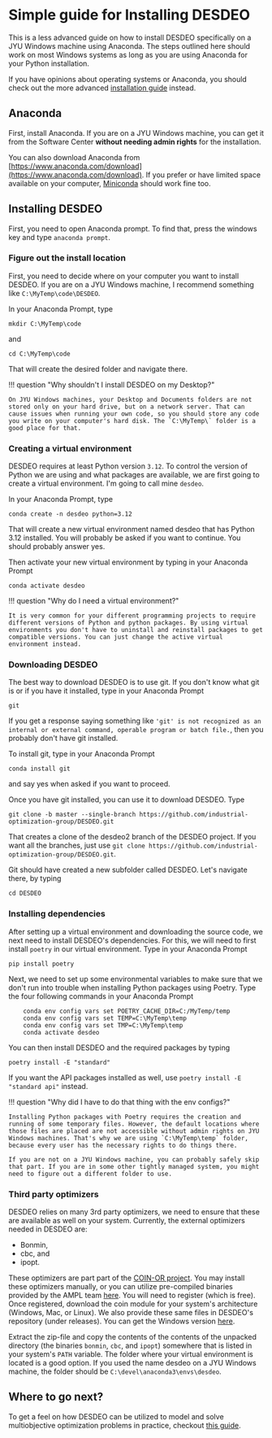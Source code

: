 # Simple guide for Installing DESDEO

This is a less advanced guide on how to install DESDEO specifically on a JYU Windows machine using Anaconda.
The steps outlined here should work on most Windows systems as long as you are using Anaconda for your Python installation.

If you have opinions about operating systems or Anaconda, you should check out the more advanced [installation guide](./installing.md) instead.

## Anaconda

First, install Anaconda. If you are on a JYU Windows machine, you can get it from the Software Center **without needing admin rights** for the installation.

You can also download Anaconda from [https://www.anaconda.com/download](https://www.anaconda.com/download). If you prefer or have limited space available on your computer, [Miniconda](https://www.anaconda.com/docs/getting-started/miniconda/main) should work fine too.

## Installing DESDEO

First, you need to open Anaconda prompt. To find that, press the windows key and type `anaconda prompt`.

### Figure out the install location

First, you need to decide where on your computer you want to install DESDEO. If you are on a JYU Windows machine, I recommend something like `C:\MyTemp\code\DESDEO`.

In your Anaconda Prompt, type
```
mkdir C:\MyTemp\code
```
and
```
cd C:\MyTemp\code
```
That will create the desired folder and navigate there.

!!! question "Why shouldn't I install DESDEO on my Desktop?"

    On JYU Windows machines, your Desktop and Documents folders are not stored only on your hard drive, but on a network server. That can cause issues when running your own code, so you should store any code you write on your computer's hard disk. The `C:\MyTemp\` folder is a good place for that.

### Creating a virtual environment

DESDEO requires at least Python version `3.12`. To control the version of Python we are using and what packages are available, we are first going to create a virtual environment. I'm going to call mine `desdeo`.

In your Anaconda Prompt, type
```
conda create -n desdeo python=3.12
```
That will create a new virtual environment named desdeo that has Python 3.12 installed. You will probably be asked if you want to continue. You should probably answer yes.

Then activate your new virtual environment by typing in your Anaconda Prompt
```
conda activate desdeo
```

!!! question "Why do I need a virtual environment?"

    It is very common for your different programming projects to require different versions of Python and python packages. By using virtual environments you don't have to uninstall and reinstall packages to get compatible versions. You can just change the active virtual environment instead.

### Downloading DESDEO

The best way to download DESDEO is to use git. If you don't know what git is or if you have it installed, type in your Anaconda Prompt
```
git
```
If you get a response saying something like `'git' is not recognized as an internal or external command, operable program or batch file.`, then you probably don't have git installed.

To install git, type in your Anaconda Prompt
```
conda install git
```
and say yes when asked if you want to proceed.

Once you have git installed, you can use it to download DESDEO. Type
```
git clone -b master --single-branch https://github.com/industrial-optimization-group/DESDEO.git
```
That creates a clone of the desdeo2 branch of the DESDEO project. If you want all the branches, just use `git clone https://github.com/industrial-optimization-group/DESDEO.git`.

Git should have created a new subfolder called DESDEO. Let's navigate there, by typing
```
cd DESDEO
```

### Installing dependencies
After setting up a virtual environment and downloading the source code, we next need to install DESDEO's dependencies.
For this, we will need to first install `poetry` in our virtual environment. Type in your Anaconda Prompt

```
pip install poetry
```
Next, we need to set up some environmental variables to make sure that we don't run into trouble when installing Python packages using Poetry. Type the four following commands in your Anaconda Prompt
```
    conda env config vars set POETRY_CACHE_DIR=C:/MyTemp/temp
    conda env config vars set TEMP=C:\MyTemp\temp
    conda env config vars set TMP=C:\MyTemp\temp
    conda activate desdeo
```
You can then install DESDEO and the required packages by typing
```
poetry install -E "standard"
```
If you want the API packages installed as well, use `poetry install -E "standard api"` instead.

!!! question "Why did I have to do that thing with the env configs?"

    Installing Python packages with Poetry requires the creation and running of some temporary files. However, the default locations where those files are placed are not accessible without admin rights on JYU Windows machines. That's why we are using `C:\MyTemp\temp` folder, because every user has the necessary rights to do things there.

    If you are not on a JYU Windows machine, you can probably safely skip that part. If you are in some other tightly managed system, you might need to figure out a different folder to use.

### Third party optimizers
DESDEO relies on many 3rd party optimizers, we need to ensure that these are available as well on your system.
Currently, the external optimizers needed in DESDEO are:

- Bonmin,
- cbc, and
- ipopt.

These optimizers are part part of the [COIN-OR project](https://www.coin-or.org/). You may install these
optimizers manually, or you can utilize pre-compiled binaries provided by the AMPL team [here](https://ampl.com/products/solvers/open-source-solvers/).
You will need to register (which is free). Once registered, download the coin module for your system's architecture (Windows, Mac, or Linux). We also provide these 
same files in DESDEO's repository (under releases). You can get the Windows version [here](https://github.com/industrial-optimization-group/DESDEO/releases/download/supplementary/coin.mswin64.20230221.zip).

Extract the zip-file and copy the contents of the contents of the unpacked directory (the binaries `bonmin`, `cbc`, and `ipopt`) somewhere that is listed in your
system's `PATH` variable. The folder where your virtual environment is located is a good option. If you used the name desdeo on a JYU Windows machine, the folder should be `C:\devel\anaconda3\envs\desdeo`.

## Where to go next?
To get a feel on how DESDEO can be utilized to model and solve multiobjective optimization problems
in practice, checkout [this guide](../notebooks/full_example.ipynb).
